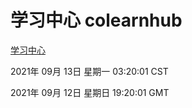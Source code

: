 # 学习中心 colearnhub
[学习中心](http://111.175.122.218:56308/colearnhub/)

2021年 09月 13日 星期一 03:20:01 CST

2021年 09月 12日 星期日 19:20:01 GMT
